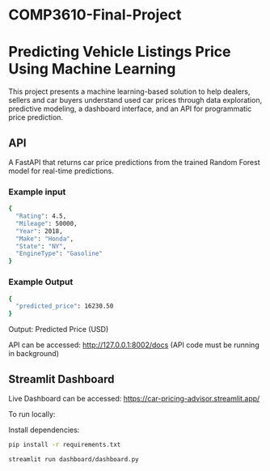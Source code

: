 # COMP3610-Final-Project

# Predicting Vehicle Listings Price Using Machine Learning

This project presents a machine learning-based solution to help dealers, sellers and car buyers understand used car prices through data exploration, predictive modeling, a dashboard interface, and an API for programmatic price prediction.


## API
A FastAPI that returns car price predictions from the trained Random Forest model for real-time predictions.

### Example input
```bash
{
  "Rating": 4.5,
  "Mileage": 50000,
  "Year": 2018,
  "Make": "Honda",
  "State": "NY",
  "EngineType": "Gasoline"
}
```

### Example Output
```bash
{
  "predicted_price": 16230.50
}
```
Output: Predicted Price (USD)


API can be accessed: http://127.0.0.1:8002/docs (API code must be running in background)


## Streamlit Dashboard

Live Dashboard can be accessed: https://car-pricing-advisor.streamlit.app/

To run locally:

Install dependencies:
```bash
pip install -r requirements.txt
```

```bash
streamlit run dashboard/dashboard.py
```
